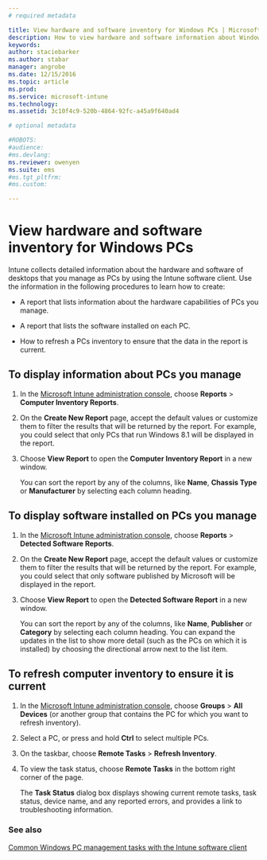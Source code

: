 ```yaml
---
# required metadata

title: View hardware and software inventory for Windows PCs | Microsoft Docs
description: How to view hardware and software information about Windows desktops that you manage as PCs with the Intune software client.
keywords:
author: staciebarkerms.author: stabar
manager: angrobe
ms.date: 12/15/2016
ms.topic: article
ms.prod:
ms.service: microsoft-intune
ms.technology:
ms.assetid: 3c10f4c9-520b-4864-92fc-a45a9f640ad4

# optional metadata

#ROBOTS:
#audience:
#ms.devlang:
ms.reviewer: owenyen
ms.suite: ems
#ms.tgt_pltfrm:
#ms.custom:

---
```


# View hardware and software inventory for Windows PCs

Intune collects detailed information about the hardware and software of desktops that you manage as PCs by using the Intune software client. Use the information in the following procedures to learn how to create:

-   A report that lists information about the hardware capabilities of PCs you manage.

-   A report that lists the software installed on each PC.

-   How to refresh a PCs inventory to ensure that the data in the report is current.

## To display information about PCs you manage

1.  In the [Microsoft Intune administration console](https://manage.microsoft.com/), choose **Reports** &gt; **Computer Inventory Reports**.

2.  On the **Create New Report** page, accept the default values or customize them to filter the results that will be returned by the report. For example, you could select that only PCs that run Windows 8.1 will be displayed in the report.

3.  Choose **View Report** to open the **Computer Inventory Report** in a new window.

    You can sort the report by any of the columns, like **Name**, **Chassis Type** or **Manufacturer** by selecting each column heading.

## To display software installed on PCs you manage

1.  In the [Microsoft Intune administration console](https://manage.microsoft.com/), choose **Reports** &gt; **Detected Software Reports**.

2.  On the **Create New Report** page, accept the default values or customize them to filter the results that will be returned by the report. For example, you could select that only software published by Microsoft will be displayed in the report.

3.  Choose **View Report** to open the **Detected Software Report** in a new window.

    You can sort the report by any of the columns, like **Name**, **Publisher** or **Category** by selecting each column heading. You can expand the updates in the list to show more detail (such as the PCs on which it is installed) by choosing the directional arrow next to the list item.

## To refresh computer inventory to ensure it is current

1.  In the [Microsoft Intune administration console](https://manage.microsoft.com/), choose **Groups** &gt; **All Devices** (or another group that contains the PC for which you want to refresh inventory).

2.  Select a PC, or press and hold **Ctrl** to select multiple PCs.

3.  On the taskbar, choose **Remote Tasks** &gt; **Refresh Inventory**.

4.  To view the task status, choose **Remote Tasks** in the bottom right corner of the page.

    The **Task Status** dialog box displays showing current remote tasks, task status, device name, and any reported errors, and provides a link to troubleshooting information.

### See also

[Common Windows PC management tasks with the Intune software client](common-windows-pc-management-tasks-with-the-microsoft-intune-computer-client.md)